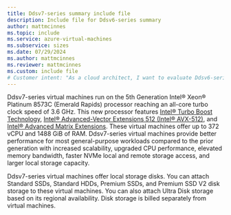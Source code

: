```yaml
---
title: Ddsv7-series summary include file
description: Include file for Ddsv6-series summary
author: mattmcinnes
ms.topic: include
ms.service: azure-virtual-machines
ms.subservice: sizes
ms.date: 07/29/2024
ms.author: mattmcinnes
ms.reviewer: mattmcinnes
ms.custom: include file
# Customer intent: "As a cloud architect, I want to evaluate Ddsv6-series virtual machines’ specifications and capabilities, so that I can determine if they meet my organization’s performance and scalability requirements for general-purpose workloads."
---
```


Ddsv7-series virtual machines run on the 5th Generation Intel® Xeon® Platinum 8573C (Emerald Rapids) processor reaching an all-core turbo clock speed of 3.6 GHz. 
This new processor features [Intel&reg; Turbo Boost Technology](https://www.intel.com/content/www/us/en/architecture-and-technology/turbo-boost/turbo-boost-technology.html), 
[Intel&reg; Advanced-Vector Extensions 512 (Intel&reg; AVX-512)](https://www.intel.com/content/www/us/en/architecture-and-technology/avx-512-overview.html), 
and [Intel&reg; Advanced Matrix Extensions](https://www.intel.com/content/www/us/en/products/docs/accelerator-engines/advanced-matrix-extensions/overview.html). 
These virtual machines offer up to 372 vCPU and 1488 GiB of RAM. Ddsv7-series virtual machines provide better performance for most general-purpose workloads compared to 
the prior generation with increased scalability, upgraded CPU performance, elevated memory bandwidth, faster NVMe local and remote storage access, and larger local storage capacity.

Ddsv7-series virtual machines offer local storage disks. You can attach Standard SSDs, Standard HDDs, Premium SSDs, and Premium SSD V2 disk storage to these virtual machines. 
You can also attach Ultra Disk storage based on its regional availability. Disk storage is billed separately from virtual machines.

